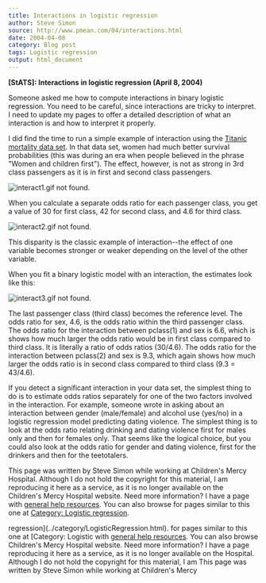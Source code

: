 ```yaml
---
title: Interactions in logistic regression
author: Steve Simon
source: http://www.pmean.com/04/interactions.html
date: 2004-04-08
category: Blog post
tags: Logistic regression
output: html_document
---
```

**[StATS]: Interactions in logistic regression
(April 8, 2004)**

Someone asked me how to compute interactions in binary logistic
regression. You need to be careful, since interactions are tricky to
interpret. I need to update my pages to offer a detailed description
of what an interaction is and how to interpret it properly.

I did find the time to run a simple example of interaction using the
[Titanic mortality data set](../training/datasets/titanic.htm). In
that data set, women had much better survival probabilities (this was
during an era when people believed in the phrase "Women and children
first"). The effect, however, is not as strong in 3rd class
passengers as it is in first and second class passengers.

![interact1.gif not found.](../../../web/images/04/interactions01.png)

When you calculate a separate odds ratio for each passenger class, you
get a value of 30 for first class, 42 for second class, and 4.6 for
third class.

![interact2.gif not found.](../../../web/images/04/interactions02.png)

This disparity is the classic example of interaction--the effect of
one variable becomes stronger or weaker depending on the level of the
other variable.

When you fit a binary logistic model with an interaction, the
estimates look like this:

![interact3.gif not found.](../../../web/images/04/interactions03.png)

The last passenger class (third class) becomes the reference level.
The odds ratio for sex, 4.6, is the odds ratio within the third
passenger class. The odds ratio for the interaction between pclass(1)
and sex is 6.6, which is shows how much larger the odds ratio would be
in first class compared to third class. It is literally a ratio of
odds ratios (30/4.6). The odds ratio for the interaction between
pclass(2) and sex is 9.3, which again shows how much larger the odds
ratio is in second class compared to third class (9.3 = 43/4.6).

If you detect a significant interaction in your data set, the simplest
thing to do is to estimate odds ratios separately for one of the two
factors involved in the interaction. For example, someone wrote in
asking about an interaction between gender (male/female) and alcohol
use (yes/no) in a logistic regression model predicting dating
violence. The simplest thing is to look at the odds ratio relating
drinking and dating violence first for males only and then for females
only. That seems like the logical choice, but you could also look at
the odds ratio for gender and dating violence, first for the drinkers
and then for the teetotalers.

This page was written by Steve Simon while working at Children's Mercy
Hospital. Although I do not hold the copyright for this material, I am
reproducing it here as a service, as it is no longer available on the
Children's Mercy Hospital website. Need more information? I have a page
with [general help resources](../GeneralHelp.html). You can also browse
for pages similar to this one at [Category: Logistic
regression](../category/LogisticRegression.html).
<!---More--->
regression](../category/LogisticRegression.html).
for pages similar to this one at [Category: Logistic
with [general help resources](../GeneralHelp.html). You can also browse
Children's Mercy Hospital website. Need more information? I have a page
reproducing it here as a service, as it is no longer available on the
Hospital. Although I do not hold the copyright for this material, I am
This page was written by Steve Simon while working at Children's Mercy

<!---Do not use
**[StATS]: Interactions in logistic regression
This page was written by Steve Simon while working at Children's Mercy
Hospital. Although I do not hold the copyright for this material, I am
reproducing it here as a service, as it is no longer available on the
Children's Mercy Hospital website. Need more information? I have a page
with [general help resources](../GeneralHelp.html). You can also browse
for pages similar to this one at [Category: Logistic
regression](../category/LogisticRegression.html).
--->

